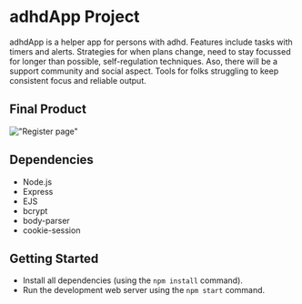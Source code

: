 # adhdApp Project

adhdApp is a helper app for persons with adhd. Features include tasks with timers and alerts. Strategies for when plans change, need to stay focussed for longer than possible, self-regulation techniques. Aso, there will be a support community and social aspect. Tools for folks struggling to keep consistent focus and reliable output.

## Final Product

!["Register page"](https://github.com/matymcleod/tiny-app/blob/9f9e67224706a32edb0049982a78d85d8bf8c4c7/docs/Register%20page.png?raw=true)


## Dependencies

- Node.js
- Express
- EJS
- bcrypt
- body-parser
- cookie-session

## Getting Started

- Install all dependencies (using the `npm install` command).
- Run the development web server using the `npm start` command.